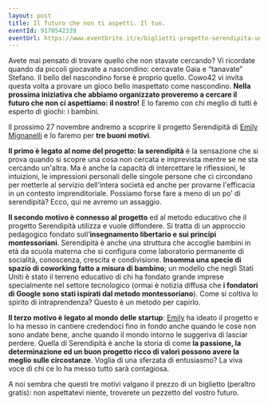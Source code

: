 ```yaml
---
layout: post  
title: Il futuro che non ti aspetti. Il tuo.
eventId: 9170542339
eventUrl: https://www.eventbrite.it/e/biglietti-progetto-serendipita-un-nuovo-modello-di-scuola-9170542339?ref=etckt
---
```

Avete mai pensato di trovare quello che non stavate cercando? Vi ricordate quando da piccoli giocavate a nascondino: cercavate Gaia e “tanavate” Stefano. Il bello del nascondino forse è proprio quello. Cowo42 vi invita questa volta a provare un gioco bello inaspettato come nascondino. **Nella prossima iniziativa che abbiamo organizzato proveremo a cercare il futuro che non ci aspettiamo: il nostro!** E lo faremo con chi meglio di tutti è esperto di giochi: i bambini. 

Il prossimo 27 novembre andremo a scoprire il progetto Serendipità di [Emily Mignanelli](https://www.facebook.com/emily.mignanelli?hc_location=stream) e lo faremo per **tre buoni motivi**. 

**Il primo è legato al nome del progetto: la serendipità** è la sensazione che si prova quando si scopre una cosa non cercata e imprevista mentre se ne sta cercando un'altra. Ma è anche la capacità di intercettare le riflessioni, le intuizioni, le impressioni personali delle singole persone che ci circondano per metterle al servizio dell'intera società ed anche per provarne l'efficacia in un contesto imprenditoriale. Possiamo forse 
fare a meno di un po’ di serendipità? Ecco, qui ne avremo un assaggio.

**Il secondo motivo è connesso al progetto** ed al metodo educativo che il progetto Serendipità utilizza e vuole diffondere. Si tratta di un approccio pedagogico fondato sull’**insegnamento libertario e sui principi montessoriani**.  Serendipità è anche una struttura che accoglie bambini in età da scuola materna che si configura come laboratorio permanente di socialità, conoscenza, crescita e condivisione. **Insomma una specie di spazio di coworking fatto a misura di bambino**; un modello che negli Stati Uniti è stato il terreno educativo di chi ha fondato grande imprese specialmente nel settore tecnologico (ormai è notizia diffusa che **i fondatori di Google sono stati ispirati dal metodo montessoriano**). Come si coltiva lo spirito di intraprendenza? Questo è un metodo per capirlo.

**Il terzo motivo è legato al mondo delle startup**: [Emily](https://www.facebook.com/emily.mignanelli?hc_location=stream) ha ideato il progetto e lo ha messo in cantiere credendoci fino in fondo anche quando le cose non sono andate bene, anche quando il mondo intorno le suggeriva di lasciar perdere. Quella di Serendipità è anche la storia di come **la passione, la determinazione ed un buon progetto ricco di valori possono avere la meglio sulle circostanze**. Voglia di una sferzata di entusiasmo? La viva voce di chi ce lo ha messo tutto sarà contagiosa.

A noi sembra che questi tre motivi valgano il prezzo di un biglietto (peraltro gratis): non aspettatevi niente, troverete un pezzetto del vostro futuro.
